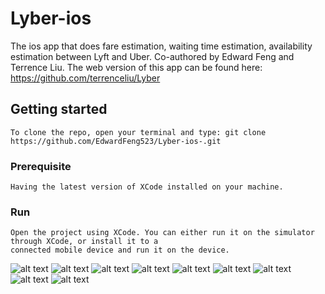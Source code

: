 # Lyber-ios
The ios app that does fare estimation, waiting time estimation, availability estimation between Lyft and Uber. 
Co-authored by Edward Feng and Terrence Liu.
The web version of this app can be found here: https://github.com/terrenceliu/Lyber

## Getting started

```
To clone the repo, open your terminal and type: git clone https://github.com/EdwardFeng523/Lyber-ios-.git
```

### Prerequisite

```
Having the latest version of XCode installed on your machine.
```

### Run

```
Open the project using XCode. You can either run it on the simulator through XCode, or install it to a 
connected mobile device and run it on the device.
```

![alt text](screenshots/launchscreen.jpg "Launch Screen")
![alt text](screenshots/main.jpg "Launch Screen")
![alt text](screenshots/autoComplete.jpg "Launch Screen")
![alt text](screenshots/from.jpg "Launch Screen")
![alt text](screenshots/calling.jpg "Launch Screen")
![alt text](screenshots/gotResult.jpg "Launch Screen")
![alt text](screenshots/sortByPrice.jpg "Launch Screen")
![alt text](screenshots/sortByTime.jpg "Launch Screen")
![alt text](screenshots/directToUber.jpg "Launch Screen")
